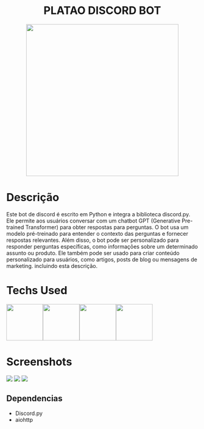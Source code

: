 
<div align="center">
    <h1>PLATAO DISCORD BOT</h1>
    <img src="https://i.imgur.com/Mpfk51Q.png" width="400px">
</div>
     
  <!--<p align="center">
  <a href="https://skillicons.dev">
    <img src="https://skillicons.dev/icons?i=py,django,flask,mongodb,sqlite" />
  </a>
</p-->



# Descrição
Este bot de discord é escrito em Python e integra a biblioteca discord.py. Ele permite aos usuários conversar com um chatbot GPT (Generative Pre-trained Transformer) para obter respostas para perguntas. O bot usa um modelo pré-treinado para entender o contexto das perguntas e fornecer respostas relevantes. Além disso, o bot pode ser personalizado para responder perguntas específicas, como informações sobre um determinado assunto ou produto. Ele também pode ser usado para criar conteúdo personalizado para usuários, como artigos, posts de blog ou mensagens de marketing. incluindo esta descrição.

 

# Techs Used
 <img src="http://cdn.jsdelivr.net/gh/devicons/devicon/icons/python/python-original.svg" height="96" width="96px" /><img src="https://i.imgur.com/rGxToav.png" height="96" width="96px" /><img src="https://i.imgur.com/iH49zbE.png" height="96" width="96px" /><img src="https://i.imgur.com/6VqTz5K.png" height="96" width="96px" />



# Screenshots
  <img src="https://i.imgur.com/XZYmY8d.png"> 
  <img src="https://i.imgur.com/mLjRF9k.png">
  <img src="https://i.imgur.com/MoJxs7W.png"> 
  

## Dependencias

- Discord.py
- aiohttp


  
  
